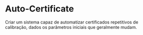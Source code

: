 # Auto-Certificate

Criar um sistema capaz de automatizar certificados repetitivos de calibração, dados os parâmetros iniciais que geralmente mudam.
